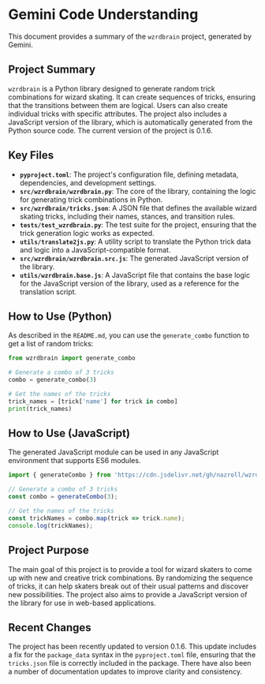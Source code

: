 # Gemini Code Understanding

This document provides a summary of the `wzrdbrain` project, generated by Gemini.

## Project Summary

`wzrdbrain` is a Python library designed to generate random trick combinations for wizard skating. It can create sequences of tricks, ensuring that the transitions between them are logical. Users can also create individual tricks with specific attributes. The project also includes a JavaScript version of the library, which is automatically generated from the Python source code. The current version of the project is 0.1.6.

## Key Files

- **`pyproject.toml`**: The project's configuration file, defining metadata, dependencies, and development settings.
- **`src/wzrdbrain/wzrdbrain.py`**: The core of the library, containing the logic for generating trick combinations in Python.
- **`src/wzrdbrain/tricks.json`**: A JSON file that defines the available wizard skating tricks, including their names, stances, and transition rules.
- **`tests/test_wzrdbrain.py`**: The test suite for the project, ensuring that the trick generation logic works as expected.
- **`utils/translate2js.py`**: A utility script to translate the Python trick data and logic into a JavaScript-compatible format.
- **`src/wzrdbrain/wzrdbrain.src.js`**: The generated JavaScript version of the library.
- **`utils/wzrdbrain.base.js`**: A JavaScript file that contains the base logic for the JavaScript version of the library, used as a reference for the translation script.

## How to Use (Python)

As described in the `README.md`, you can use the `generate_combo` function to get a list of random tricks:

```python
from wzrdbrain import generate_combo

# Generate a combo of 3 tricks
combo = generate_combo(3)

# Get the names of the tricks
trick_names = [trick['name'] for trick in combo]
print(trick_names)
```

## How to Use (JavaScript)

The generated JavaScript module can be used in any JavaScript environment that supports ES6 modules.

```javascript
import { generateCombo } from 'https://cdn.jsdelivr.net/gh/nazroll/wzrdbrain/src/wzrdbrain/wzrdbrain.min.js';

// Generate a combo of 3 tricks
const combo = generateCombo(3);

// Get the names of the tricks
const trickNames = combo.map(trick => trick.name);
console.log(trickNames);
```

## Project Purpose

The main goal of this project is to provide a tool for wizard skaters to come up with new and creative trick combinations. By randomizing the sequence of tricks, it can help skaters break out of their usual patterns and discover new possibilities. The project also aims to provide a JavaScript version of the library for use in web-based applications.

## Recent Changes

The project has been recently updated to version 0.1.6. This update includes a fix for the `package_data` syntax in the `pyproject.toml` file, ensuring that the `tricks.json` file is correctly included in the package. There have also been a number of documentation updates to improve clarity and consistency.
